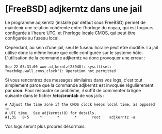 # [FreeBSD] adjkerntz dans une jail

Le programme adjkerntz (installé par défaut sous FreeBSD) permet de maintenir une relation cohérente entre l'horloge du noyau, qui est toujours configurée à l'heure UTC, et l'horloge locale CMOS, qui peut être configurée au fuseau local.

Cependant, au sein d'une jail, seul le fuseau horaire peut être modifié. La jail utilise donc la même heure que celle configurée sur le système hôte. L'utilisation de la commande adjkerntz va donc provoquer une erreur :

    Sep 22 05:31:00 www adjkerntz[23948]: sysctl(set: "machdep.wall_cmos_clock"): Operation not permitted

Si vous rencontrez des messages similaires dans vos logs, c'est tout simplement parce que la commande adjkerntz est invoquée régulièrement par **cron**. Pour résoudre ce problème, il suffit de commenter la ligne suivante dans le fichier **/etc/crontab** de vos jails :

    # Adjust the time zone if the CMOS clock keeps local time, as opposed to
    # UTC time.  See adjkerntz(8) for details.
    #1,31   0-5     *       *       *       root    adjkerntz -a

Vos logs seront plus propres désormais.
